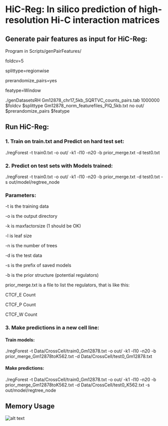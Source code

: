 # HiC-Reg: In silico prediction of high-resolution Hi-C interaction matrices

## Generate pair features as input for HiC-Reg:
Program in Scripts/genPairFeatures/

foldcv=5

splittype=regionwise

prerandomize_pairs=yes

featype=Window

./genDatasetsRH Gm12878_chr17_5kb_SQRTVC_counts_pairs.tab 1000000 $foldcv $splittype Gm12878_norm_featurefiles_PIQ_5kb.txt no out/ $prerandomize_pairs $featype



## Run HiC-Reg:
### 1. Train on train.txt and Predict on hard test set:
./regForest -t train0.txt -o out/ -k1 -l10 -n20 -b prior_merge.txt -d test0.txt

### 2. Predict on test sets with Models trained:
./regForest -t train0.txt -o out/ -k1 -l10 -n20 -b prior_merge.txt -d test0.txt -s out/model/regtree_node

### Parameters:
-t is the training data

-o is the output directory

-k is maxfactorsize (1 should be OK)

-l is leaf size

-n is the number of trees

-d is the test data

-s is the prefix of saved models

-b is the prior structure (potential regulators)

prior_merge.txt is a file to list the regulators, that is like this:

CTCF_E    Count

CTCF_P    Count

CTCF_W    Count

### 3. Make predictions in a new cell line:
#### Train models:
./regForest -t Data/CrossCell/train0_Gm12878.txt -o out/ -k1 -l10 -n20 -b prior_merge_Gm12878toK562.txt -d Data/CrossCell/test0_Gm12878.txt 

#### Make predictions:
./regForest -t Data/CrossCell/train0_Gm12878.txt -o out/ -k1 -l10 -n20 -b prior_merge_Gm12878toK562.txt -d Data/CrossCell/test0_K562.txt -s out/model/regtree_node



## Memory Usage
![alt text](https://github.com/Roy-lab/HiC-Reg/blob/master/Images/Memory_usage_Window_Merge_DepNormPerCell_Gm12878_summary.png "Gm12878")
